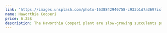 ```yaml
---
link: 'https://images.unsplash.com/photo-1638842940758-c933b1d7a369?ixlib=rb-4.0.3&ixid=MnwxMjA3fDB8MHxwaG90by1wYWdlfHx8fGVufDB8fHx8&auto=format&fit=crop&w=1136&q=80'
name: Haworthia Cooperi
price: 6.25$
description: The Haworthia Cooperi plant are slow-growing succulents producing clumps of small rosettes of tiny fleshy leaves or light green color. The transparent leaves give cooperi a unique appearance. It grows up to 2” inches long. The short stem of this plant sprouts variegated leaves that almost reach the soil surface.
---
```

